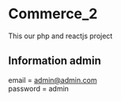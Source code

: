 # Commerce_2
This our php and reactjs project 

## Information admin 
email = admin@admin.com  
password = admin
